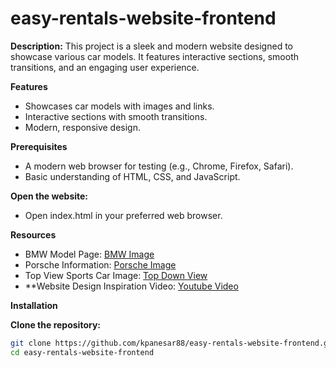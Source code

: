 # easy-rentals-website-frontend

**Description:**
This project is a sleek and modern website designed to showcase various car models. It features interactive sections, smooth transitions, and an engaging user experience.

**Features**
- Showcases car models with images and links.
- Interactive sections with smooth transitions.
- Modern, responsive design.

**Prerequisites**
- A modern web browser for testing (e.g., Chrome, Firefox, Safari).
- Basic understanding of HTML, CSS, and JavaScript.

**Open the website:**
- Open index.html in your preferred web browser.


**Resources**
- BMW Model Page: [BMW Image](https://thevagfamily.com)
- Porsche Information: [Porsche Image](https://thevagfamily.com)
- Top View Sports Car Image: [Top Down View](https://wallpapers.com/png/red-sports-car-top-view-jv7we6g7s8av9q8b.html#google_vignette)
- **Website Design Inspiration Video: [Youtube Video](https://www.youtube.com/watch?v=3ca77ehT5yc)

**Installation**

**Clone the repository:**

```bash
git clone https://github.com/kpanesar88/easy-rentals-website-frontend.git
cd easy-rentals-website-frontend

